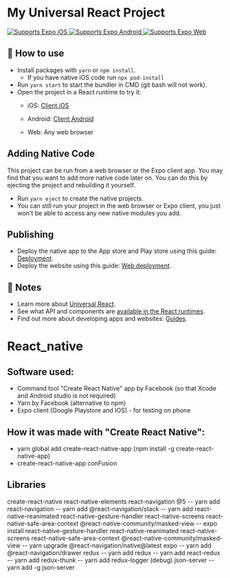 # My Universal React Project

<p>
  <!-- iOS -->
  <a href="https://itunes.apple.com/app/apple-store/id982107779">
    <img alt="Supports Expo iOS" longdesc="Supports Expo iOS" src="https://img.shields.io/badge/iOS-4630EB.svg?style=flat-square&logo=APPLE&labelColor=999999&logoColor=fff" />
  </a>
  <!-- Android -->
  <a href="https://play.google.com/store/apps/details?id=host.exp.exponent&referrer=blankexample">
    <img alt="Supports Expo Android" longdesc="Supports Expo Android" src="https://img.shields.io/badge/Android-4630EB.svg?style=flat-square&logo=ANDROID&labelColor=A4C639&logoColor=fff" />
  </a>
  <!-- Web -->
  <a href="https://docs.expo.io/workflow/web/">
    <img alt="Supports Expo Web" longdesc="Supports Expo Web" src="https://img.shields.io/badge/web-4630EB.svg?style=flat-square&logo=GOOGLE-CHROME&labelColor=4285F4&logoColor=fff" />
  </a>
</p>

## 🚀 How to use

- Install packages with `yarn` or `npm install`.
  - If you have native iOS code run `npx pod-install`
- Run `yarn start` to start the bundler in CMD (git bash will not work).
- Open the project in a React runtime to try it:
  - iOS: [Client iOS](https://itunes.apple.com/app/apple-store/id982107779)
  - Android: [Client Android](https://play.google.com/store/apps/details?id=host.exp.exponent&referrer=blankexample)
 
  - Web: Any web browser

## Adding Native Code

This project can be run from a web browser or the Expo client app. You may find that you want to add more native code later on. You can do this by ejecting the project and rebuilding it yourself.

- Run `yarn eject` to create the native projects.
- You can still run your project in the web browser or Expo client, you just won't be able to access any new native modules you add.

## Publishing

- Deploy the native app to the App store and Play store using this guide: [Deployment](https://docs.expo.io/distribution/app-stores/).
- Deploy the website using this guide: [Web deployment](https://docs.expo.io/distribution/publishing-websites/).

## 📝 Notes

- Learn more about [Universal React](https://docs.expo.io/).
- See what API and components are [available in the React runtimes](https://docs.expo.io/versions/latest/).
- Find out more about developing apps and websites: [Guides](https://docs.expo.io/guides/).

# React_native
## Software used:
- Command tool "Create React Native" app by Facebook (so that Xcode and Android studio is not required)
- Yarn by Facebook (alternative to npm)
- Expo client (Google Playstore and IOS) - for testing on phone

## How it was made with "Create React Native":
- yarn global add create-react-native-app (npm install -g create-react-native-app)
- create-react-native-app conFusion

## Libraries
create-react-native
react-native-elements
react-navigation @5
-- yarn add react-navigation
-- yarn add @react-navigation/stack
-- yarn add react-native-reanimated react-native-gesture-handler react-native-screens react-native-safe-area-context @react-native-community/masked-view
-- expo install react-native-gesture-handler react-native-reanimated react-native-screens react-native-safe-area-context @react-native-community/masked-view
-- yarn upgrade @react-navigation/native@latest
expo
-- yarn add @react-navigation/drawer
redux
-- yarn add redux
-- yarn add react-redux
-- yarn add redux-thunk
-- yarn add redux-logger (debug)
json-server
-- yarn add -g json-server 

